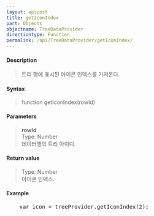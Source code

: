 ```yaml
---
layout: apipost
title: getIconIndex
part: Objects
objectname: TreeDataProvider
directiontype: Function
permalink: /api/TreeDataProvider/getIconIndex/
---
```



#### Description

> 트리 행에 표시된 아이콘 인덱스를 가져온다.  

#### Syntax

> function getIconIndex(rowId)  

#### Parameters

> **rowId**  
> Type: Number  
> 데이터행의 트리 아이디.  

#### Return value

> Type: Number  
> 아이콘 인덱스.  

#### Example

<pre class="prettyprint">
    var icon = treeProvider.getIconIndex(2);
</pre>

